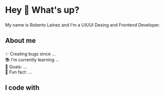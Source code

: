 <h1 align="left">Hey 👋 What's up?</h1>

###

<p align="left">My name is Roberto Laínez and I'm a UX/UI Desing and Frontend Developer.</p>

###

<h2 align="left">About me</h2>

###

<p align="left">✨ Creating bugs since ...<br>📚 I'm currently learning ...<br>🎯 Goals: ...<br>🎲 Fun fact: ...</p>

###

<h2 align="left">I code with</h2>

###

<div align="left">
  
</div>

###
